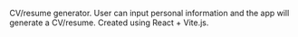 CV/resume generator. User can input personal information and the app will generate a CV/resume. Created using React + Vite.js.